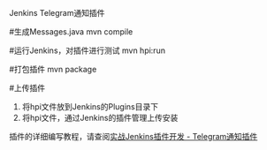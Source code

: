 Jenkins Telegram通知插件

#生成Messages.java
mvn compile

#运行Jenkins，对插件进行测试
mvn hpi:run

#打包插件
mvn package

#上传插件
1. 将hpi文件放到Jenkins的Plugins目录下
2. 将hpi文件，通过Jenkins的插件管理上传安装

插件的详细编写教程，请查阅[实战Jenkins插件开发 - Telegram通知插件](https://www.jianshu.com/p/ce8b65aa197b)

